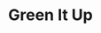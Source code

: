 ---
pid: WS140
title: Green It Up
location_transcription: Columbus Blvd
zipcode: '19147'
outside_phl: 
neighborhood: Queen Village,Bella Vista,Pennsport,Italian Market
age: '38'
age_range: 30-39
instagram: 
image_file_name: WS_140.jpg
proposal_transcription: Concrete Jungle is my vision of Philadelphia.  It would be
  beautiful to create a vision for people to see that nature is such a beautiful and
  important element to the city and to life in general.  A monument to celebrate life
  and vegetation within our concrete jungle.
topic: Environment
topic_summary: '0'
type: Other No Form
keywords_other: Nature, vegetation, concrete jungle
credit: Nancy Pancko@hotmail.com
image_labels: 
twitter: 
facebook: 
permalink: "/monuments/ws140/"
layout: item-page
---